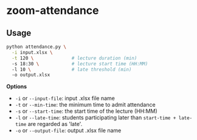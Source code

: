 # zoom-attendance

## Usage

``` bash
python attendance.py \
  -i input.xlsx \
  -t 120 \              # lecture duration (min)
  -s 18:30 \            # lecture start time (HH:MM)
  -l 10 \               # late threshold (min)
  -o output.xlsx
```

**Options**

- `-i` or `--input-file`: input .xlsx file name
- `-t` or `--min-time`: the minimum time to admit attendance
- `-s` or `--start-time`: the start time of the lecture (HH:MM)
- `-l` or `--late-time`: students participating later than `start-time + late-time` are regarded as 'late'.
- `-o` or `--output-file`: output .xlsx file name
